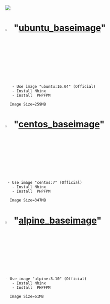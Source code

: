 <img src="https://www.agustinhoulgrave.com/img/docker-php-nginx.png">

# <img src="https://cdn.freebiesupply.com/logos/large/2x/ubuntu-4-logo-png-transparent.png" alt="Thunder" width="4%"/> **"[ubuntu_baseimage](https://github.com/ros-kamach/baseimage_nginx_phpfpm/tree/ubuntu_baseimage)"**

```   
   - Use image "ubuntu:16.04" (Official)
   - Install Nhinx
   - Install  PHPFPM
      
  Image Size=259MB
```
# <img src="https://upload.wikimedia.org/wikipedia/commons/thumb/6/63/CentOS_color_logo.svg/1024px-CentOS_color_logo.svg.png" alt="Thunder" width="4%"/> **"[centos_baseimage](https://github.com/ros-kamach/baseimage_nginx_phpfpm/tree/centos_baseimage)"**

```   
 - Use image "centos:7" (Official)
   - Install Nhinx
   - Install  PHPFPM
   
  Image Size=347MB
```   
# <img src="https://cdn.shortpixel.ai/client/q_glossy,ret_img,w_200/https://www.worksonarm.com/wp-content/uploads/2017/09/Alpine-Linux-Logo.png" alt="Thunder" width="4%"/> **"[alpine_baseimage](https://github.com/ros-kamach/baseimage_nginx_phpfpm/tree/alpine_baseimage)"**

```   
- Use image "alpine:3.10" (Official)
   - Install Nhinx
   - Install  PHPFPM
 
  Image Size=61MB
```
